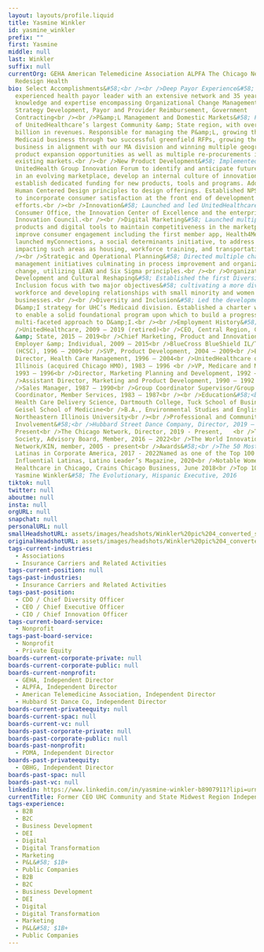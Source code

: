 ```yaml
---
layout: layouts/profile.liquid
title: Yasmine Winkler
id: yasmine_winkler
prefix: ""
first: Yasmine
middle: null
last: Winkler
suffix: null
currentOrg: GEHA American Telemedicine Association ALPFA The Chicago Network
  Redesign Health
bio: Select Accomplishments&#58;<br /><br />Deep Payor Experience&#58; An
  experienced health payor leader with an extensive network and 35 years of
  knowledge and expertise encompassing Organizational Change Management,
  Strategy Development, Payor and Provider Reimbursement, Government
  Contracting<br /><br />P&amp;L Management and Domestic Markets&#58; Former CEO
  of UnitedHealthcare’s largest Community &amp; State region, with over $12
  billion in revenues. Responsible for managing the P&amp;L, growing the
  Medicaid business through two successful greenfield RFPs, growing the SNP
  business in alignment with our MA division and winning multiple geographic and
  product expansion opportunities as well as multiple re-procurements in
  existing markets.<br /><br />New Product Development&#58; Implemented the
  UnitedHealth Group Innovation Forum to identify and anticipate future trends
  in an evolving marketplace, develop an internal culture of innovation, and
  establish dedicated funding for new products, tools and programs. Adopted
  Human Centered Design principles to design offerings. Established NPS metrics
  to incorporate consumer satisfaction at the front end of development
  efforts.<br /><br />Innovation&#58; Launched and led UnitedHealthcare’s
  Consumer Office, the Innovation Center of Excellence and the enterprise-wide
  Innovation Council.<br /><br />Digital Marketing&#58; Launched multiple
  products and digital tools to maintain competitiveness in the marketplace and
  improve consumer engagement including the first member app, Health4Me. Led and
  launched myConnections, a social determinants initiative, to address factors
  impacting such areas as housing, workforce training, and transportation.<br
  /><br />Strategic and Operational Planning&#58; Directed multiple change
  management initiatives culminating in process improvement and organizational
  change, utilizing LEAN and Six Sigma principles.<br /><br />Organizational
  Development and Cultural Reshaping&#58; Established the first Diversity and
  Inclusion focus with two major objectives&#58; cultivating a more diverse
  workforce and developing relationships with small minority and women owned
  businesses.<br /><br />Diversity and Inclusion&#58; Led the development of the
  D&amp;I strategy for UHC’s Medicaid division. Established a charter with KPIs
  to enable a solid foundational program upon which to build a progressive
  multi-faceted approach to D&amp;I.<br /><br />Employment History&#58;<br
  />UnitedHealthcare, 2009 – 2019 (retired)<br />CEO, Central Region, Community
  &amp; State, 2015 – 2019<br />Chief Marketing, Product and Innovation Officer,
  Employer &amp; Individual, 2009 – 2015<br />BlueCross BlueShield IL/TX/NM/OK
  (HCSC), 1996 – 2009<br />SVP, Product Development, 2004 – 2009<br />Executive
  Director, Health Care Management, 1996 – 2004<br />UnitedHealthcare of
  Illinois (acquired Chicago HMO), 1983 – 1996 <br />VP, Medicare and Medicaid,
  1993 – 1996<br />Director, Marketing Planning and Development, 1992 – 1993<br
  />Assistant Director, Marketing and Product Development, 1990 – 1992 <br
  />Sales Manager, 1987 – 1990<br />Group Coordinator Supervisor/Group
  Coordinator, Member Services, 1983 – 1987<br /><br />Education&#58;<br />M.S.,
  Health Care Delivery Science, Dartmouth College, Tuck School of Business and
  Geisel School of Medicine<br />B.A., Environmental Studies and English,
  Northeastern Illinois University<br /><br />Professional and Community
  Involvement&#58;<br />Hubbard Street Dance Company, Director, 2019 –
  Present<br />The Chicago Network, Director, 2019 - Present, 	<br />The Alumni
  Society, Advisory Board, Member, 2016 – 2022<br />The World Innovation
  Network/KIN, member, 2005 - present<br />Awards&#58;<br />The 50 Most Powerful
  Latinas in Corporate America, 2017 - 2022Named as one of the Top 100 Most
  Influential Latinas, Latino Leader’s Magazine, 2020<br />Notable Women in
  Healthcare in Chicago, Crains Chicago Business, June 2018<br />Top 10 Líderes,
  Yasmine Winkler&#58; The Evolutionary, Hispanic Executive, 2016
tiktok: null
twitter: null
aboutme: null
insta: null
orgURL: null
snapchat: null
personalURL: null
smallHeadshotURL: assets/images/headshots/Winkler%20pic%204_converted_scaled.avif
originalHeadshotURL: assets/images/headshots/Winkler%20pic%204_converted_scaled.avif
tags-current-industries:
  - Associations
  - Insurance Carriers and Related Activities
tags-current-position: null
tags-past-industries:
  - Insurance Carriers and Related Activities
tags-past-position:
  - CDO / Chief Diversity Officer
  - CEO / Chief Executive Officer
  - CIO / Chief Innovation Officer
tags-current-board-service:
  - Nonprofit
tags-past-board-service:
  - Nonprofit
  - Private Equity
boards-current-corporate-private: null
boards-current-corporate-public: null
boards-current-nonprofit:
  - GEHA, Independent Director
  - ALPFA, Independent Director
  - American Telemedicine Association, Independent Director
  - Hubbard St Dance Co, Independent Director
boards-current-privateequity: null
boards-current-spac: null
boards-current-vc: null
boards-past-corporate-private: null
boards-past-corporate-public: null
boards-past-nonprofit:
  - PDMA, Independent Director
boards-past-privateequity:
  - OBHG, Independent Director
boards-past-spac: null
boards-past-vc: null
linkedin: https://www.linkedin.com/in/yasmine-winkler-b8907911?lipi=urn%3Ali%3Apage%3Ad_flagship3_profile_view_base_contact_details%3Bp1Jz%2BZmITJy%2F6CfWBQRR9A%3D%3D
currentTitle: Former CEO UHC Community and State Midwest Region Independent Director
tags-experience:
  - B2B
  - B2C
  - Business Development
  - DEI
  - Digital
  - Digital Transformation
  - Marketing
  - P&L&#58; $1B+
  - Public Companies
  - B2B
  - B2C
  - Business Development
  - DEI
  - Digital
  - Digital Transformation
  - Marketing
  - P&L&#58; $1B+
  - Public Companies
---
```

